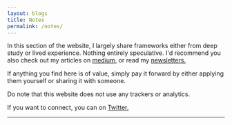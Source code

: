 ```yaml
---
layout: blogs
title: Notes
permalink: /notes/
---
```


In this section of the website, I largely share frameworks either from deep study or lived experience. Nothing entirely speculative. I'd recommend you also check out my articles on [medium,](https://vc97.medium.com) or read my [newsletters.](https://invertedpassion.substack.com)

If anything you find here is of value, simply pay it forward by either applying them yourself or sharing it with someone.

Do note that this website does not use any trackers or analytics.

If you want to connect, you can on [Twitter.](https://twitter.com/miraclepreneur)
<hr>
<br>
